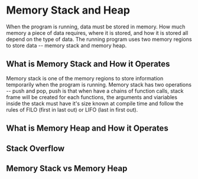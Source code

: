 # Memory Stack and Heap

When the program is running, data must be stored in memory. How much memory a piece of data requires, where it is stored, and how it is stored all depend on the type of data. The running program uses two memory regions to store data -- memory stack and memory heap.

## What is Memory Stack and How it Operates

Memory stack is one of the memory regions to store information temporarily when the program is running. Memory stack has two operations -- push and pop, push is that when have a chains of function calls, stack frame will be created for each functions, the arguments and viariables inside the stack must have it's size known at compile time and follow the rules of FILO (first in last out) or LIFO (last in first out). 

## What is Memory Heap and How it Operates


## Stack Overflow

## Memory Stack vs Memory Heap


